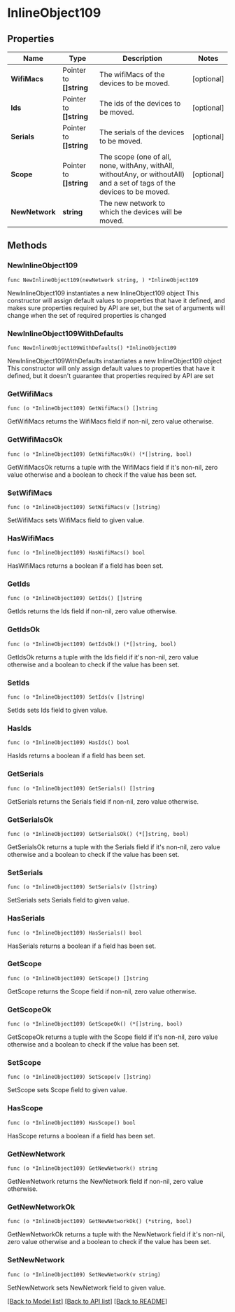# InlineObject109

## Properties

Name | Type | Description | Notes
------------ | ------------- | ------------- | -------------
**WifiMacs** | Pointer to **[]string** | The wifiMacs of the devices to be moved. | [optional] 
**Ids** | Pointer to **[]string** | The ids of the devices to be moved. | [optional] 
**Serials** | Pointer to **[]string** | The serials of the devices to be moved. | [optional] 
**Scope** | Pointer to **[]string** | The scope (one of all, none, withAny, withAll, withoutAny, or withoutAll) and a set of tags of the devices to be moved. | [optional] 
**NewNetwork** | **string** | The new network to which the devices will be moved. | 

## Methods

### NewInlineObject109

`func NewInlineObject109(newNetwork string, ) *InlineObject109`

NewInlineObject109 instantiates a new InlineObject109 object
This constructor will assign default values to properties that have it defined,
and makes sure properties required by API are set, but the set of arguments
will change when the set of required properties is changed

### NewInlineObject109WithDefaults

`func NewInlineObject109WithDefaults() *InlineObject109`

NewInlineObject109WithDefaults instantiates a new InlineObject109 object
This constructor will only assign default values to properties that have it defined,
but it doesn't guarantee that properties required by API are set

### GetWifiMacs

`func (o *InlineObject109) GetWifiMacs() []string`

GetWifiMacs returns the WifiMacs field if non-nil, zero value otherwise.

### GetWifiMacsOk

`func (o *InlineObject109) GetWifiMacsOk() (*[]string, bool)`

GetWifiMacsOk returns a tuple with the WifiMacs field if it's non-nil, zero value otherwise
and a boolean to check if the value has been set.

### SetWifiMacs

`func (o *InlineObject109) SetWifiMacs(v []string)`

SetWifiMacs sets WifiMacs field to given value.

### HasWifiMacs

`func (o *InlineObject109) HasWifiMacs() bool`

HasWifiMacs returns a boolean if a field has been set.

### GetIds

`func (o *InlineObject109) GetIds() []string`

GetIds returns the Ids field if non-nil, zero value otherwise.

### GetIdsOk

`func (o *InlineObject109) GetIdsOk() (*[]string, bool)`

GetIdsOk returns a tuple with the Ids field if it's non-nil, zero value otherwise
and a boolean to check if the value has been set.

### SetIds

`func (o *InlineObject109) SetIds(v []string)`

SetIds sets Ids field to given value.

### HasIds

`func (o *InlineObject109) HasIds() bool`

HasIds returns a boolean if a field has been set.

### GetSerials

`func (o *InlineObject109) GetSerials() []string`

GetSerials returns the Serials field if non-nil, zero value otherwise.

### GetSerialsOk

`func (o *InlineObject109) GetSerialsOk() (*[]string, bool)`

GetSerialsOk returns a tuple with the Serials field if it's non-nil, zero value otherwise
and a boolean to check if the value has been set.

### SetSerials

`func (o *InlineObject109) SetSerials(v []string)`

SetSerials sets Serials field to given value.

### HasSerials

`func (o *InlineObject109) HasSerials() bool`

HasSerials returns a boolean if a field has been set.

### GetScope

`func (o *InlineObject109) GetScope() []string`

GetScope returns the Scope field if non-nil, zero value otherwise.

### GetScopeOk

`func (o *InlineObject109) GetScopeOk() (*[]string, bool)`

GetScopeOk returns a tuple with the Scope field if it's non-nil, zero value otherwise
and a boolean to check if the value has been set.

### SetScope

`func (o *InlineObject109) SetScope(v []string)`

SetScope sets Scope field to given value.

### HasScope

`func (o *InlineObject109) HasScope() bool`

HasScope returns a boolean if a field has been set.

### GetNewNetwork

`func (o *InlineObject109) GetNewNetwork() string`

GetNewNetwork returns the NewNetwork field if non-nil, zero value otherwise.

### GetNewNetworkOk

`func (o *InlineObject109) GetNewNetworkOk() (*string, bool)`

GetNewNetworkOk returns a tuple with the NewNetwork field if it's non-nil, zero value otherwise
and a boolean to check if the value has been set.

### SetNewNetwork

`func (o *InlineObject109) SetNewNetwork(v string)`

SetNewNetwork sets NewNetwork field to given value.



[[Back to Model list]](../README.md#documentation-for-models) [[Back to API list]](../README.md#documentation-for-api-endpoints) [[Back to README]](../README.md)


